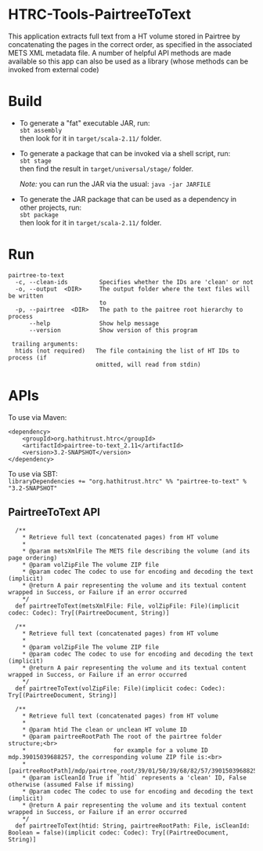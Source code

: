 # HTRC-Tools-PairtreeToText
This application extracts full text from a HT volume stored in Pairtree by concatenating the pages in the correct order,
as specified in the associated METS XML metadata file. A number of helpful API methods are made available so this app
can also be used as a library (whose methods can be invoked from external code)

# Build
* To generate a "fat" executable JAR, run:  
  `sbt assembly`  
  then look for it in `target/scala-2.11/` folder.

* To generate a package that can be invoked via a shell script, run:  
  `sbt stage`  
  then find the result in `target/universal/stage/` folder.

  *Note:* you can run the JAR via the usual: `java -jar JARFILE`

* To generate the JAR package that can be used as a dependency in other projects, run:  
  `sbt package`  
  then look for it in `target/scala-2.11/` folder.
  
# Run
```
pairtree-to-text
  -c, --clean-ids         Specifies whether the IDs are 'clean' or not
  -o, --output  <DIR>     The output folder where the text files will be written
                          to
  -p, --pairtree  <DIR>   The path to the paitree root hierarchy to process
      --help              Show help message
      --version           Show version of this program

 trailing arguments:
  htids (not required)   The file containing the list of HT IDs to process (if
                         omitted, will read from stdin)
```

# APIs

To use via Maven:
```
<dependency>
    <groupId>org.hathitrust.htrc</groupId>
    <artifactId>pairtree-to-text_2.11</artifactId>
    <version>3.2-SNAPSHOT</version>
</dependency>
```

To use via SBT:  
`libraryDependencies += "org.hathitrust.htrc" %% "pairtree-to-text" % "3.2-SNAPSHOT"`


## PairtreeToText API

```
  /**
    * Retrieve full text (concatenated pages) from HT volume
    *
    * @param metsXmlFile The METS file describing the volume (and its page ordering)
    * @param volZipFile The volume ZIP file
    * @param codec The codec to use for encoding and decoding the text (implicit)
    * @return A pair representing the volume and its textual content wrapped in Success, or Failure if an error occurred
    */
  def pairtreeToText(metsXmlFile: File, volZipFile: File)(implicit codec: Codec): Try[(PairtreeDocument, String)]

  /**
    * Retrieve full text (concatenated pages) from HT volume
    *
    * @param volZipFile The volume ZIP file
    * @param codec The codec to use for encoding and decoding the text (implicit)
    * @return A pair representing the volume and its textual content wrapped in Success, or Failure if an error occurred
    */
  def pairtreeToText(volZipFile: File)(implicit codec: Codec): Try[(PairtreeDocument, String)]

  /**
    * Retrieve full text (concatenated pages) from HT volume
    *
    * @param htid The clean or unclean HT volume ID
    * @param pairtreeRootPath The root of the pairtree folder structure;<br>
    *                         for example for a volume ID mdp.39015039688257, the corresponding volume ZIP file is:<br>
    *                         [pairtreeRootPath]/mdp/pairtree_root/39/01/50/39/68/82/57/39015039688257/39015039688257.zip
    * @param isCleanId True if `htid` represents a 'clean' ID, False otherwise (assumed False if missing)
    * @param codec The codec to use for encoding and decoding the text (implicit)
    * @return A pair representing the volume and its textual content wrapped in Success, or Failure if an error occurred
    */
  def pairtreeToText(htid: String, pairtreeRootPath: File, isCleanId: Boolean = false)(implicit codec: Codec): Try[(PairtreeDocument, String)]
```
